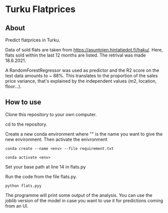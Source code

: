 # Turku Flatprices

## About
Predict flatprices in Turku.

Data of sold flats are taken from https://asuntojen.hintatiedot.fi/haku/. Here, flats sold within the last 12 months are listed.
The retrival was made 18.6.2021.

A RandomForestRegressor was used as predictor and the R2 score on the test data amounts to ~ 88%. This translates to the proportion of the sales price variance, that's explained by the independent values (m2, location, floor...).


## How to use
Clone this repository to your own computer.

cd to the repository.

Create a new conda environment where "<env>" is the name you want to give the new environment. Then activate the enivronment

```
conda create --name <env> --file requirement.txt
  
conda activate <env> 
``` 

Set your base path at line 14 in flats.py

Run the code from the file flats.py.

```
python flats.pyy
```

The programme will print some output of the analysis. 
You can use the joblib version of the model in case you want to use it for predictions coming from an UI.